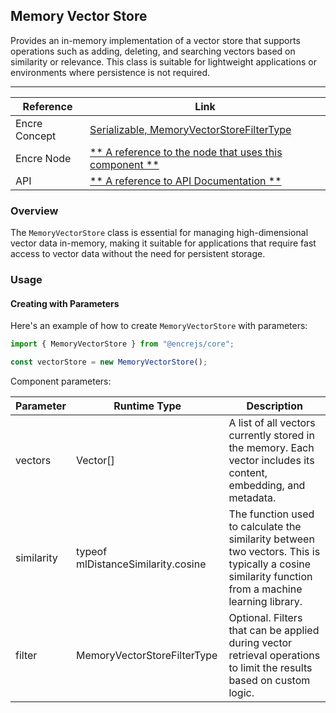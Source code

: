 ## Memory Vector Store

Provides an in-memory implementation of a vector store that supports operations such as adding, deleting, and searching vectors based on similarity or relevance. This class is suitable for lightweight applications or environments where persistence is not required.


---

| Reference | Link |
| --- | --- |
| Encre Concept | [Serializable, MemoryVectorStoreFilterType](**-a-link-to-the-corresponding-concept-documentation-**) |
| Encre Node | [** A reference to the node that uses this component **](**-a-link-to-the-corresponding-node-documentation-**) |
| API | [** A reference to API Documentation **](**-a-link-to-the-corresponding-api-documentation-**) |

### Overview

The `MemoryVectorStore` class is essential for managing high-dimensional vector data in-memory, making it suitable for applications that require fast access to vector data without the need for persistent storage.


### Usage

#### Creating with Parameters

Here's an example of how to create `MemoryVectorStore` with parameters:

```typescript
import { MemoryVectorStore } from "@encrejs/core";

const vectorStore = new MemoryVectorStore();

```

Component parameters:

| Parameter | Runtime Type | Description |
| --- | --- | --- |
| vectors | Vector[] | A list of all vectors currently stored in the memory. Each vector includes its content, embedding, and metadata. |
| similarity | typeof mlDistanceSimilarity.cosine| The function used to calculate the similarity between two vectors. This is typically a cosine similarity function from a machine learning library. |
| filter | MemoryVectorStoreFilterType | Optional. Filters that can be applied during vector retrieval operations to limit the results based on custom logic. |

